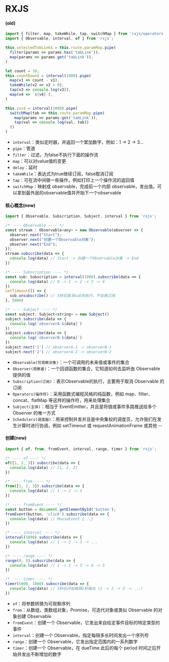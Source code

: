 # RXJS

#### (old)
``` js
import { filter, map, takeWhile, tap, switchMap } from 'rxjs/operators';
import { Observable, interval, of } from 'rxjs';

this.selectedTabLink$ = this.route.paramMap.pipe(
  filter(params => params.has('tabLink')),
  map(params => params.get('tabLink')),
)

let count = 10;
this.countDown$ = interval(1000).pipe(
  map(v1 => count - v1),
  takeWhile(v2 => v2 > 0),
  tap(v3 => console.log(v3)),
  map(v4 => `${v4}`),
)

this.xxx$ = interval(1000).pipe(
  switchMap(tab => this.route.paramMap.pipe(
    map(params => params.get('tabLink')),
    tap(val => console.log(val, tab))
  ))
)
```
* `interval`：类似定时器，并返回一个累加数字，例如：1 -> 2 -> 3...
* `pipe`：管道
* `filter`：过滤，为false不执行下面的操作流
* `map`：可以对value值的变更
* `delay`：延时
* `takeWhile`：表达式为true继续订阅，false取消订阅
* `tap`：可在流中间做一些操作，例如打印上一个操作流的返回值
* `switchMap`：映射成 observable，完成前一个内部 observable，发出值。可以拿到最外层的observable值并开始下一个observable

#### 核心概念(new)
``` js
import { Observable, Subscription, Subject, interval } from 'rxjs';

/* ---- Observable ---- */
const stream : Observable<any> = new Observable(observer => {
  observer.next("Start");
  observer.next("创建一个Observable对象");
  observer.next("End");
});
stream.subscribe(data => {
  console.log(data) // Start -> 创建一个Observable对象 -> End
})

/* ---- Subscription ---- */
const sub: Subscription = interval(1000).subscribe(data => {
  console.log(data) // 0 -> 1 -> 2 -> 3 -> 4
})
setTimeout(() => {
  sub.unsubscribe() // 5秒后取消sub的执行，不会再订阅
}, 5000)

/* ---- Subject ---- */
const subject: Subject<string> = new Subject()
subject.subscribe(data => {
  console.log(`observerA-${data}`)
})
subject.subscribe(data => {
  console.log(`observerB-${data}`)
})
subject.next('1') // observerA-1 -> observerB-1
subject.next('2') // observerA-2 -> observerB-2
```

* `Observable(可观察对象)`：一个可调用的未来值或事件的集合
* `Observer(观察者)`：一个回调函数的集合，它知道如何去监听由 Observable 提供的值
* `Subscription(订阅)`：表示Observable的执行，主要用于取消 Observable 的订阅
* `Operators(操作符)`：采用函数式编程风格的纯函数，例如 map、filter、concat、flatMap 等这样的操作符，用来处理集合
* `Subject(主体)`：相当于 EventEmitter，并且是将值或事件多路推送给多个 Observer 的唯一方式
* `Schedulers(调度器)`：用来控制并发并且是中央集权的调度员，允许我们在发生计算时进行协调，例如 setTimeout 或 requestAnimationFrame 或其他 --

#### 创建(new)
``` js
import { of, from, fromEvent, interval, range, timer } from 'rxjs';

/* ---- of ---- */
of([1, 2, 3]).subscribe(data => {
  console.log(data) // [1, 2, 3]
})

/* ---- from ---- */
from([1, 2, 3]).subscribe(data => {
  console.log(data) // 1 -> 2 -> 3
})

/* ---- fromEvent ---- */
const button = document.getElementById('button');
fromEvent(button, 'click').subscribe(data => {
  console.log(data) // MouseEvent {...}
})

/* ---- interval ---- */
interval(1000).subscribe(data => {
  console.log(data) // 1 -> 2 -> 3 -> ...
})

/* ---- range ---- */
range(0, 5).subscribe(data => {
  console.log(data) // 1 -> 2 -> 3 -> 4 -> 5
})

/* ---- timer ---- */
timer(5000, 1000).subscribe(data => {
  console.log(data) // 5秒后开始每隔1秒输出 (1 -> 2 -> 3 -> ...)
})
```
* `of`：将参数转换为可观察序列
* `from`：从数组，类数组对象，Promise，可迭代对象或类似 Observable 的对象创建 Observable
* `fromEvent`：创建一个 Observable，它发出来自给定事件目标的特定类型的事件
* `interval`：创建一个 Observable，指定每隔多长时间发出一个序列号
* `range`：创建一个 Observable，它发出指定范围内的一系列数字
* `timer`：创建一个 Observable，在 dueTime 此后的每个 period 时间之后开始并发出不断增加的数字